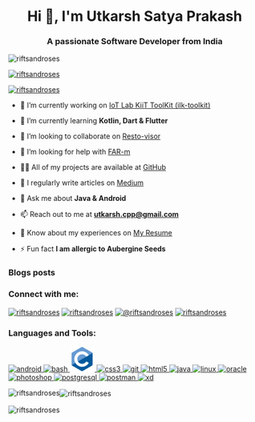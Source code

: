 <h1 align="center">Hi 👋, I'm Utkarsh Satya Prakash</h1>
<h3 align="center">A passionate Software Developer from India</h3>

<p align="left"> <img src="https://komarev.com/ghpvc/?username=riftsandroses&label=Profile%20views&color=0e75b6&style=flat" alt="riftsandroses" /> </p>

<p align="left"> <a href="https://github.com/ryo-ma/github-profile-trophy"><img src="https://github-profile-trophy.vercel.app/?username=riftsandroses" alt="riftsandroses" /></a> </p>

<p align="left"> <a href="https://twitter.com/riftsandroses" target="blank"><img src="https://img.shields.io/twitter/follow/riftsandroses?logo=twitter&style=for-the-badge" alt="riftsandroses" /></a> </p>

- 🔭 I’m currently working on [IoT Lab KiiT ToolKit (ilk-toolkit)](https://github.com/riftsandroses/ilk-toolkit)

- 🌱 I’m currently learning **Kotlin, Dart & Flutter**

- 👯 I’m looking to collaborate on [Resto-visor](https://github.com/riftsandroses/Resto-visor)

- 🤝 I’m looking for help with [FAR-m](https://github.com/riftsandroses/FAR-m)

- 👨‍💻 All of my projects are available at [GitHub](https://github.com/riftsandroses)

- 📝 I regularly write articles on [Medium](https://medium.com/@riftsandroses)

- 💬 Ask me about **Java & Android**

- 📫 Reach out to me at **utkarsh.cpp@gmail.com**

- 📄 Know about my experiences on [My Resume](https://drive.google.com/file/d/1gTH34uEIXv7OgL6HtpAdDb2RSOG7rlyZ/view?usp=sharing)

- ⚡ Fun fact **I am allergic to Aubergine Seeds**

### Blogs posts
<!-- BLOG-POST-LIST:START -->
<!-- BLOG-POST-LIST:END -->

<h3 align="left">Connect with me:</h3>
<p align="left">
<a href="https://twitter.com/riftsandroses" target="blank"><img align="center" src="https://raw.githubusercontent.com/rahuldkjain/github-profile-readme-generator/master/src/images/icons/Social/twitter.svg" alt="riftsandroses" height="30" width="50" /></a>
<a href="https://linkedin.com/in/riftsandroses" target="blank"><img align="center" src="https://raw.githubusercontent.com/rahuldkjain/github-profile-readme-generator/master/src/images/icons/Social/linked-in-alt.svg" alt="riftsandroses" height="30" width="50" /></a>
<a href="https://medium.com/@riftsandroses" target="blank"><img align="center" src="https://raw.githubusercontent.com/rahuldkjain/github-profile-readme-generator/master/src/images/icons/Social/medium.svg" alt="@riftsandroses" height="30" width="50" /></a>
<a href="https://www.leetcode.com/riftsandroses" target="blank"><img align="center" src="https://raw.githubusercontent.com/rahuldkjain/github-profile-readme-generator/master/src/images/icons/Social/leet-code.svg" alt="riftsandroses" height="30" width="50" /></a>
</p>

<h3 align="left">Languages and Tools:</h3>
<p align="left"> <a href="https://developer.android.com" target="_blank" rel="noreferrer"> <img src="https://user-images.githubusercontent.com/63180210/167559500-250fa0a9-ee29-4b3b-bc52-aa3827b0395b.png" alt="android" width="50" height="50"/> </a> <a href="https://www.gnu.org/software/bash/" target="_blank" rel="noreferrer"> <img src="https://user-images.githubusercontent.com/63180210/167559602-e094d132-e686-498e-9b24-78fa9b0ced81.png" alt="bash" width="50" height="50"/> </a> <a href="https://www.cprogramming.com/" target="_blank" rel="noreferrer"> <img src="https://raw.githubusercontent.com/devicons/devicon/master/icons/c/c-original.svg" alt="c" width="50" height="50"/> </a> <a href="https://www.w3schools.com/css/" target="_blank" rel="noreferrer"> <img src="https://user-images.githubusercontent.com/63180210/167559523-b21c92ca-a397-4680-a10f-f35f05618563.png" alt="css3" width="50" height="50"/> </a> <a href="https://git-scm.com/" target="_blank" rel="noreferrer"> <img src="https://www.vectorlogo.zone/logos/git-scm/git-scm-icon.svg" alt="git" width="50" height="50"/> </a> <a href="https://www.w3.org/html/" target="_blank" rel="noreferrer"> <img src="https://www.flaticon.com/free-icons/logo" alt="html5" width="50" height="50"/> </a> <a href="https://www.java.com" target="_blank" rel="noreferrer"> <img src="https://user-images.githubusercontent.com/63180210/167559559-310d10f7-7962-4548-8a74-b6f279427060.png" alt="java" width="50" height="50"/> </a> <a href="https://www.linux.org/" target="_blank" rel="noreferrer"> <img src="https://user-images.githubusercontent.com/63180210/167559566-fec9fd3e-4f83-405d-a38d-a4e08628d81e.png" alt="linux" width="50" height="50"/> </a> <a href="https://www.oracle.com/" target="_blank" rel="noreferrer"> <img src="https://user-images.githubusercontent.com/63180210/167559574-1ec858a8-cc17-4d55-afa3-c0ab3df2e7ce.png" alt="oracle" width="50" height="50"/> </a> <a href="https://www.photoshop.com/en" target="_blank" rel="noreferrer"> <img src="https://user-images.githubusercontent.com/63180210/167559583-42e37e6c-7f64-4658-ab34-3e6a2096c3e5.png" alt="photoshop" width="50" height="50"/> </a> <a href="https://www.postgresql.org" target="_blank" rel="noreferrer"> <img src="https://user-images.githubusercontent.com/63180210/167559592-41326f12-615c-4d3f-9438-8e447cf08854.png" alt="postgresql" width="50" height="50"/> </a> <a href="https://postman.com" target="_blank" rel="noreferrer"> <img src="https://www.vectorlogo.zone/logos/getpostman/getpostman-icon.svg" alt="postman" width="50" height="50"/> </a> <a href="https://www.adobe.com/products/xd.html" target="_blank" rel="noreferrer"> <img src="https://user-images.githubusercontent.com/63180210/167559608-f5e9eef1-79e5-417a-8c0a-76030b37dc09.png" alt="xd" width="50" height="50"/> </a> </p>

<p><img align="left" src="https://github-readme-stats.vercel.app/api/top-langs?username=riftsandroses&show_icons=true&theme=dark&locale=en&layout=compact" alt="riftsandroses" /></p>

<p><img align="center" src="https://github-readme-stats.vercel.app/api?username=riftsandroses&show_icons=true&theme=dark&locale=en" alt="riftsandroses" /></p>

<p><img align="center" src="https://github-readme-streak-stats.herokuapp.com/?user=riftsandroses&theme=dark" alt="riftsandroses" /></p>
